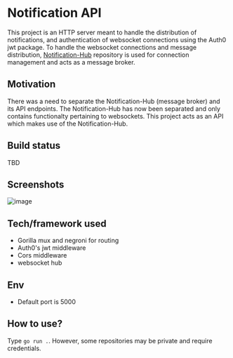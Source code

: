 # Notification API 
This project is an HTTP server meant to handle the distribution of notifications, and authentication of websocket connections using the Auth0 jwt package. To handle the websocket connections and message distribution, [Notification-Hub](https://github.com/TranquilityApp/notification-hub) repository is used for connection management and acts as a message broker.

## Motivation
There was a need to separate the Notification-Hub (message broker) and its API endpoints. The Notification-Hub has now been separated and only contains functionalty pertaining to websockets. This project acts as an API which makes use of the Notification-Hub.

## Build status
TBD

## Screenshots
![image](https://imgur.com/a/04QFOUh "Successfully subscribing to topics, message from Notification-Hub")

## Tech/framework used
- Gorilla mux and negroni for routing
- Auth0's jwt middleware
- Cors middleware
- websocket hub

## Env
- Default port is 5000

## How to use?
Type `go run .`. However, some repositories may be private and require credentials.

